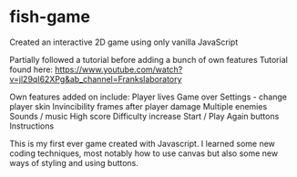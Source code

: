 # fish-game

Created an interactive 2D game using only vanilla JavaScript

Partially followed a tutorial before adding a bunch of own features
Tutorial found here: https://www.youtube.com/watch?v=jl29qI62XPg&ab_channel=Frankslaboratory

Own features added on include:
  Player lives
  Game over
  Settings - change player skin
  Invincibility frames after player damage
  Multiple enemies
  Sounds / music
  High score
  Difficulty increase
  Start / Play Again buttons
  Instructions
  
  
This is my first ever game created with Javascript. I learned some new coding techniques, most notably how to use canvas
but also some new ways of styling and using buttons.
